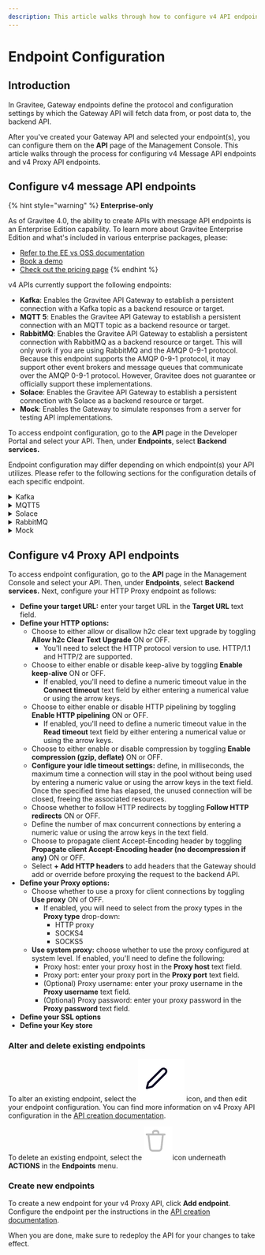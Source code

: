 ```yaml
---
description: This article walks through how to configure v4 API endpoints
---
```


# Endpoint Configuration

## Introduction

In Gravitee, Gateway endpoints define the protocol and configuration settings by which the Gateway API will fetch data from, or post data to, the backend API.

After you've created your Gateway API and selected your endpoint(s), you can configure them on the **API** page of the Management Console. This article walks through the process for configuring v4 Message API endpoints and v4 Proxy API endpoints.

## Configure v4 message API endpoints

{% hint style="warning" %}
**Enterprise-only**

As of Gravitee 4.0, the ability to create APIs with message API endpoints is an Enterprise Edition capability. To learn more about Gravitee Enterprise Edition and what's included in various enterprise packages, please:

* [Refer to the EE vs OSS documentation](../../../overview/ee-vs-oss/)
* [Book a demo](http://127.0.0.1:5000/o/8qli0UVuPJ39JJdq9ebZ/s/rYZ7tzkLjFVST6ex6Jid/)
* [Check out the pricing page](https://www.gravitee.io/pricing)
{% endhint %}

v4 APIs currently support the following endpoints:

* **Kafka**: Enables the Gravitee API Gateway to establish a persistent connection with a Kafka topic as a backend resource or target.
* **MQTT 5**: Enables the Gravitee API Gateway to establish a persistent connection with an MQTT topic as a backend resource or target.
* **RabbitMQ**: Enables the Gravitee API Gateway to establish a persistent connection with RabbitMQ as a backend resource or target. This will only work if you are using RabbitMQ and the AMQP 0-9-1 protocol. Because this endpoint supports the AMQP 0-9-1 protocol, it may support other event brokers and message queues that communicate over the AMQP 0-9-1 protocol. However, Gravitee does not guarantee or officially support these implementations.
* **Solace**: Enables the Gravitee API Gateway to establish a persistent connection with Solace as a backend resource or target.
* **Mock**: Enables the Gateway to simulate responses from a server for testing API implementations.

To access endpoint configuration, go to the **API** page in the Developer Portal and select your API. Then, under **Endpoints**, select **Backend services.**&#x20;

Endpoint configuration may differ depending on which endpoint(s) your API utilizes. Please refer to the following sections for the configuration details of each specific endpoint.

<details>

<summary>Kafka</summary>

The **Kafka** endpoint allows the Gateway to open up a persistent connection to and/or call a backend Kafka broker via a Kafka client set up by the Gravitee Gateway. If you chose this endpoint, you will need to configure:

* How the Gateway will interact with the broker. This is done by instructing the Gravitee Gateway's Kafka client to act as a producer, a consumer, or both a producer and consumer via the drop-down menu:
  * **Use Producer:** Tells the Gateway Kafka client to be prepared to produce messages and send them to the Kafka broker that you define as your endpoint.
  * **Use Consumer:** Tells the Gateway Kafka client to be prepared to consume messages from the Kafka broker that you define as your endpoint.
  * **Use Producer and Consumer:** Tells the Gateway Kafka client to both **Use Producer** and **Use Consumer**.
* **Bootstrap servers:** Define the comma-separated list of host/port pairs used to establish the initial connection to the Kafka cluster. The list only pertains to the initial hosts used to discover the full set of servers. The client will make use of all backend servers irrespective of which servers the list designates for bootstrapping.&#x20;
*   **Initial security settings:** Define your Kafka-specific authentication flow (you will define additional Gravitee Gateway-specific security settings later). Gravitee supports PLAINTEXT, SASL\_PLAINTEXT, SASL\_SSL, and SSL protocols. Depending on which you choose, you will need to define:

    **PLAINTEXT:** No further security configuration is necessary.

    **SASL**

    * **SASL mechanism:** Choose GSSAPI, OAUTHBEARER, PLAIN, SCRAM\_SHA-256, or SCRAM-SHA-512 for client connections.
    * **SASL JAAS Config:** The JAAS login context parameters for SASL connections in JAAS configuration file format.

    **SSL truststore:** Depending on your truststore type, you will need to define:

    * **PEM with location:** The location of your truststore file.
    * **PEM with certificates:** The trusted certificates, in the format specified by `ssl.truststore.type`.
    * **JKS with location:** The truststore file's location and SSL truststore password.
    * **JKS with certificates**
      * The trusted certificates, in the format specified by `ssl.truststore.type`.
      * The truststore file's SSL truststore password.
    * **PKCS12 with location:** The truststore file's location and SSL truststore password.
    * **PKCS12 with certificates**
      * The trusted certificates, in the format specified by `ssl.truststore.type`.
      * The truststore file's SSL truststore password.

    **SSL keystore:** Depending on your keystore type, you will need to define:

    * **PEM with location**
      * The SSL keystore certificate chain.
      * The location of the keystore file.
    * **PEM with Key**
      * The SSL keystore certificate chain.
      * The SSL keystore private key via defining the Key and the Key password.
    * **JKS with location**
      * The location of the keystore file.
      * The SSL keystore password for the keystore file.
    * **JKS with Key**
      * The SSL keystore private key via defining the Key and the Key password.
      * The SSL keystore password for the keystore file.
    * **PKCS12 with location**
      * The location of your keystore file.
      * The SSL keystore password for the keystore file.
    * **PKCS12 with Key**
      * The SSL keystore private key via defining the Key and the Key password.
      * The SSL keystore password for the keystore file.
* **Producer settings** (if you chose **Use Producer** or **Use Producer and Consumer**): Define the settings that the Gravitee Gateway Kafka client will rely on to produce messages to your backend Kafka topic/broker:
  * **Topic:** The topic that the broker uses to filter messages for each connected client.
* **Consumer settings** (if you chose **Use Consumer** or **Use Producer and Consumer**): Define the settings that the Gravitee Gateway Kafka client will rely on to consume messages from your backend Kafka topic/broker:
  * **Topic:** The topic(s) from which your Gravitee Gateway client will consume messages.
  * **Encode message Id:** Toggle this ON or OFF to encode message IDs in base64.
  * **Auto offset reset:** Use the **Auto offset reset** drop-down menu to configure what happens when there is no initial offset in Kafka, or if the current offset no longer exists on the server:
    * **Earliest:** Automatically reset the offset to the earliest offset.
    * **Latest:** Automatically reset the offset to the latest offset.
    * **None:** Throw an exception to the consumer if no previous offset is found for the consumer's group.
    * **Anything else:** Throw an exception to the consumer.

</details>

<details>

<summary>MQTT5</summary>

The **MQTT 5** endpoint allows the Gateway to open up a persistent connection to and/or call a backend MQTT broker, as long as that broker is running on MQTT 5.x via an MQTT client set up by the Gravitee Gateway. If you chose this endpoint, you will need to configure:

* How the Gateway will interact the broker. This is done by instructing the Gravitee Gateway's MQTT client to act as either a producer, a consumer, or both a producer and consumer via the drop-down menu:
  * **Use Producer:** Tells the Gateway MQTT client to be prepared to produce messages and send them to the MQTT broker that you define as your endpoint.
  * **Use Consumer:** Tells the Gateway MQTT client to be prepared to consume messages from the MQTT broker that you define as your endpoint.
  * **Use Producer and Consumer**: Tells the Gateway MQTT client to both **Use Producer** and **Use Consumer**.
* **Server host:** Define the serverHost for the MQTT broker that you are using as your endpoint.
* **Server port:** Define the serverPort for the MQTT broker that you are using as your endpoint.
* **Reconnect attempts:** Specify an integer number (max 10) of reconnect attempts that the Gateway will initiate if the Gateway MQTT client disconnects from the MQTT broker.
* **Session expiry interval:** Define the period of time that the broker stores the session information of that particular MQTT client. When the session expiry interval is set to 0 or the CONNECT packet does not contain an expiry value, the session information is immediately removed from the broker when the client network connection closes.
* **Clean start:** Toggle **Clean start** ON or OFF to enable or disable the **cleanStart** tag. This tag causes the MQTT broker to discard any previous session data and the Gateway MQTT client to connect with a fresh session.
* **Initial security settings:** Define your MQTT-specific authentication flow (you will define more Gravitee Gateway-specific security settings later). Gravitee uses TLS to support username and password. Define:
  * Username
  * Password
* **Producer settings** (if you chose **Use Producer** or **Use Producer and Consumer**): Define the settings that the Gravitee Gateway MQTT client will rely on to produce messages to your backend MQTT topic/broker:
  * **Topic:** The UTF-8 string that the broker uses to filter messages for each connected client. The topic consists of one or more topic levels. Each topic level is separated by a forward slash (topic level separator).
  * **Retain settings:** Whether the retain flag must be set for every published message by toggling **Retained** ON or OFF. If enabled, the broker stores the last retained message.
  * **Message expiry interval:** Define the period of time that the broker stores the PUBLISH message for any matching subscribers that are not currently connected. When no message expiry interval is set, the broker must store the message for matching subscribers indefinitely. When the `retained=true` option is set on the PUBLISH message, the message expiry interval defines how long a message is retained on a topic.
  * **Response topic:** Define the topics on which the responses from the message receivers are expected.
* **Consumer settings** (if you chose **Use Consumer** or **Use Producer and Consumer**): Define the settings that the Gravitee Gateway MQTT client will rely on to consume messages from your backend MQTT topic/broker. You must define the **Topic** from which the Gateway MQTT client will consume messages.

</details>

<details>

<summary>Solace</summary>

Choosing the **Solace** endpoint enables the Gravitee Gateway to create an API that exposes Solace resources and event APIs via your chosen Gravitee entrypoint(s). You will need to configure:

* **URL:** Your Solace broker's URL
* **VPN name**
* **Producer settings** (if you chose **Use Producer** or **Use Producer and Consumer**): Define the settings that the Gravitee Gateway Solace client will rely on for producing messages to your backend Solace topic/broker. You will need to specify:
  * **Topic:** The UTF-8 string that the broker uses to filter messages for each connected client. The topic consists of one or more topic levels. Each topic level is separated by a forward slash (topic level separator).
  * **Retain settings:** Whether the retain flag must be set for every published message by toggling **Retained** ON or OFF. If enabled, the broker stores the last retained message.
  * **Message expiry interval:** Defines the period of time that the broker stores the PUBLISH message for any matching subscribers that are not currently connected. When no message expiry interval is set, the broker must store the message for matching subscribers indefinitely. When the `retained=true` option is set on the PUBLISH message, this interval also defines how long a message is retained on a topic.
  * **Response topic:** Represents the topics on which the responses from the message receivers are expected.
* **Consumer settings** (if you chose **Use Consumer** or **Use Producer and Consumer**): Define the settings that the Gravitee Gateway Solace client will rely on to consume messages from your backend Solace topic/broker.&#x20;
  * Define the **Topic** from which the Gateway Solace client will consume messages.
  * Toggle Authentication configuration ON or OFF. When OFF, no further configuration is necessary. When ON, you will need to:
    * Define the username used for authentication.
    * Define the password used for authentication.

</details>

<details>

<summary>RabbitMQ</summary>

The **RabbitMQ** endpoint allows the Gateway to open up a persistent connection to and/or call a backend RabbitMQ resource, as long as that RabbitMQ resource communicates over the AMQP 0-9-1 protocol. If you chose this endpoint, you will need to configure the following:

* **Server host:** Define the host of your RabbitMQ resource.
* **Server port**: Define the port that RabbitMQ is using.
* How the Gateway will interact with RabbitMQ. This is done by instructing the Gravitee Gateway to act as either a producer, a consumer, or both a producer and consumer via the drop-down menu:
  * **Use Producer:** Tells the Gateway Gateway to be prepared to produce messages and send them to the RabbitMQ that you define as your endpoint.
  * **Use Consumer:** Tells the Gateway to be prepared to consume messages from the RabbitMQ that you define as your endpoint.
  * **Use Producer and Consumer:** Tells the Gateway to be able to use both **Use Producer** and **Use Consumer** settings.
* **Authentication:** Define the username and password for RabbitMQ authentication.
* **Producer settings** (if you chose **Use Producer** or **Use Producer and Consumer**): Define the settings that the Gravitee Gateway Kafka client will rely on to produce messages to your backend Kafka topic/broker:
  * **Exchange name**
  * **Exchange type**
  * Enable or disable [**Durable**](https://www.rabbitmq.com/tutorials/amqp-concepts.html#exchanges): Durable exchanges survive broker restart.
  * Enable or disable [**Auto Delete**](https://www.rabbitmq.com/tutorials/amqp-concepts.html#exchanges): When enabled, the exchange is deleted when the last queue is unbound from it.
  * **Routing Key**
* **Consumer settings** (if you chose **Use Consumer** or **Use Producer and Consumer**): Define the settings that the Gravitee Gateway Kafka client will rely on to consume messages from your backend Kafka topic/broker:
  * **Exchange name**
  * **Exchange type**
  * Enable or disable [**Durable**](https://www.rabbitmq.com/tutorials/amqp-concepts.html#exchanges): Durable exchanges survive broker restart.
  * Enable or disable [**Auto Delete**](https://www.rabbitmq.com/tutorials/amqp-concepts.html#exchanges): When enabled, the exchange is deleted when the last queue is unbound from it.
  * **Routing Key**

</details>

<details>

<summary>Mock</summary>

The **Mock** endpoint allows you to mock a backend service to emulate the behavior of a typical HTTP server and test processes. If you chose this endpoint, you will need to configure:

* **Interval between messages publication:** Define, in milliseconds (default 1000), the interval between published messages.
* **Content of published messages:** Define the content of the message body that will be streamed. The default is "mock message."
* **Count of published messages:** Define, as an integer, the maximum number of published messages that are streamed as a part of the mocking. If left unspecified, there will be no limit.

</details>

## Configure v4 Proxy API endpoints

To access endpoint configuration, go to the **API** page in the Management Console and select your API. Then, under **Endpoints**, select **Backend services.** Next, configure your HTTP Proxy endpoint as follows:

* **Define your target URL:** enter your target URL in the **Target URL** text field.
* **Define your HTTP options:**
  * Choose to either allow or disallow h2c clear text upgrade by toggling **Allow h2c Clear Text Upgrade** ON or OFF.
    * You'll need to select the HTTP protocol version to use. HTTP/1.1 and HTTP/2 are supported.
  * Choose to either enable or disable keep-alive by toggling **Enable keep-alive** ON or OFF.
    * If enabled, you'll need to define a numeric timeout value in the **Connect timeout** text field by either entering a numerical value or using the arrow keys.
  * Choose to either enable or disable HTTP pipelining by toggling **Enable HTTP pipelining** ON or OFF.
    * If enabled, you'll need to define a numeric timeout value in the **Read timeout** text field by either entering a numerical value or using the arrow keys.
  * Choose to either enable or disable compression by toggling **Enable compression (gzip, deflate)** ON or OFF.
  * **Configure your idle timeout settings:** define, in milliseconds, the maximum time a connection will stay in the pool without being used by entering a numeric value or using the arrow keys in the text field. Once the specified time has elapsed, the unused connection will be closed, freeing the associated resources.
  * Choose whether to follow HTTP redirects by toggling **Follow HTTP redirects** ON or OFF.
  * Define the number of max concurrent connections by entering a numeric value or using the arrow keys in the text field.
  * Choose to propagate client Accept-Encoding header by toggling **Propagate client Accept-Encoding header (no decompression if any)** ON or OFF.
  * Select **+ Add HTTP headers** to add headers that the Gateway should add or override before proxying the request to the backend API.
* **Define your Proxy options:**
  * Choose whether to use a proxy for client connections by toggling **Use proxy** ON of OFF.
    * If enabled, you will need to select from the proxy types in the **Proxy type** drop-down:
      * HTTP proxy
      * SOCKS4
      * SOCKS5
  * **Use system proxy:** choose whether to use the proxy configured at system level. If enabled, you'll need to define the following:
    * Proxy host: enter your proxy host in the **Proxy host** text field.
    * Proxy port: enter your proxy port in the **Proxy port** text field.
    * (Optional) Proxy username: enter your proxy username in the **Proxy username** text field.
    * (Optional) Proxy password: enter your proxy password in the **Proxy password** text field.
* **Define your SSL options**
* **Define your Key store**

### Alter and delete existing endpoints

To alter an existing endpoint, select the <img src="../../../.gitbook/assets/Screen Shot 2023-07-18 at 10.43.13 AM.png" alt="" data-size="line"> icon, and then edit your endpoint configuration. You can find more information on v4 Proxy API configuration in the [API creation documentation](../../create-apis/how-to/v4-api-creation-wizard.md#entrypoint-options-for-the-proxy-upstream-protocol-method).&#x20;

To delete an existing endpoint, select the <img src="../../../.gitbook/assets/Screen Shot 2023-07-18 at 10.46.30 AM.png" alt="" data-size="line">icon underneath **ACTIONS** in the **Endpoints** menu.

### Create new endpoints

To create a new endpoint for your v4 Proxy API, click **Add endpoint**. Configure the endpoint per the instructions in the [API creation documentation](../../create-apis/how-to/v4-api-creation-wizard.md#entrypoint-options-for-the-proxy-upstream-protocol-method).

When you are done, make sure to redeploy the API for your changes to take effect.
